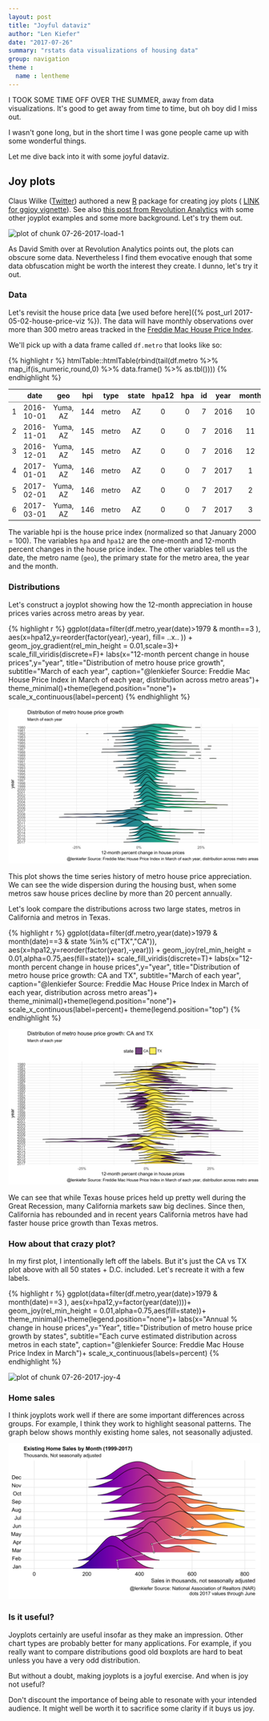 ```yaml
---
layout: post
title: "Joyful dataviz"
author: "Len Kiefer"
date: "2017-07-26"
summary: "rstats data visualizations of housing data"
group: navigation
theme :
  name : lentheme
---
```




I TOOK SOME TIME OFF OVER THE SUMMER, away from data visualizations.  It's good to get away from time to time, but oh boy did I miss out.

I wasn't gone long, but in the short time I was gone people came up with some wonderful things.

Let me dive back into it with some joyful dataviz.

## Joy plots

Claus Wilke ([Twitter](https://twitter.com/ClausWilke)) authored a new [R](https://www.r-project.org/) package for creating joy plots ( [LINK for ggjoy vignette](https://cran.r-project.org/web/packages/ggjoy/vignettes/introduction.html)). See also [this post from Revolution Analytics](http://blog.revolutionanalytics.com/2017/07/joyplots.html) with some other joyplot examples and some more background. Let's try them out.


![plot of chunk 07-26-2017-load-1](/img/Rfig/07-26-2017-load-1-1.svg)

As David Smith over at Revolution Analytics points out, the plots can obscure some data. Nevertheless I find them evocative enough that some data obfuscation might be worth the interest they create. I dunno, let's try it out.

### Data

Let's revisit the house price data [we used before here]({% post_url 2017-05-02-house-price-viz %}). The data will have monthly observations over more than 300 metro areas tracked in the [Freddie Mac House Price Index](http://www.freddiemac.com/finance/house_price_index.html). 

We'll pick up with a data frame called `df.metro` that looks like so:


{% highlight r %}
htmlTable::htmlTable(rbind(tail(df.metro %>% 
                                  map_if(is_numeric,round,0) %>% 
                                  data.frame() %>% as.tbl())))
{% endhighlight %}

<!--html_preserve--><table class='gmisc_table' style='border-collapse: collapse; margin-top: 1em; margin-bottom: 1em;' >
<thead>
<tr>
<th style='border-bottom: 1px solid grey; border-top: 2px solid grey;'> </th>
<th style='border-bottom: 1px solid grey; border-top: 2px solid grey; text-align: center;'>date</th>
<th style='border-bottom: 1px solid grey; border-top: 2px solid grey; text-align: center;'>geo</th>
<th style='border-bottom: 1px solid grey; border-top: 2px solid grey; text-align: center;'>hpi</th>
<th style='border-bottom: 1px solid grey; border-top: 2px solid grey; text-align: center;'>type</th>
<th style='border-bottom: 1px solid grey; border-top: 2px solid grey; text-align: center;'>state</th>
<th style='border-bottom: 1px solid grey; border-top: 2px solid grey; text-align: center;'>hpa12</th>
<th style='border-bottom: 1px solid grey; border-top: 2px solid grey; text-align: center;'>hpa</th>
<th style='border-bottom: 1px solid grey; border-top: 2px solid grey; text-align: center;'>id</th>
<th style='border-bottom: 1px solid grey; border-top: 2px solid grey; text-align: center;'>year</th>
<th style='border-bottom: 1px solid grey; border-top: 2px solid grey; text-align: center;'>month</th>
<th style='border-bottom: 1px solid grey; border-top: 2px solid grey; text-align: center;'>mname</th>
</tr>
</thead>
<tbody>
<tr>
<td style='text-align: left;'>1</td>
<td style='text-align: center;'>2016-10-01</td>
<td style='text-align: center;'>Yuma, AZ</td>
<td style='text-align: center;'>144</td>
<td style='text-align: center;'>metro</td>
<td style='text-align: center;'>AZ</td>
<td style='text-align: center;'>0</td>
<td style='text-align: center;'>0</td>
<td style='text-align: center;'>7</td>
<td style='text-align: center;'>2016</td>
<td style='text-align: center;'>10</td>
<td style='text-align: center;'>Oct</td>
</tr>
<tr>
<td style='text-align: left;'>2</td>
<td style='text-align: center;'>2016-11-01</td>
<td style='text-align: center;'>Yuma, AZ</td>
<td style='text-align: center;'>145</td>
<td style='text-align: center;'>metro</td>
<td style='text-align: center;'>AZ</td>
<td style='text-align: center;'>0</td>
<td style='text-align: center;'>0</td>
<td style='text-align: center;'>7</td>
<td style='text-align: center;'>2016</td>
<td style='text-align: center;'>11</td>
<td style='text-align: center;'>Nov</td>
</tr>
<tr>
<td style='text-align: left;'>3</td>
<td style='text-align: center;'>2016-12-01</td>
<td style='text-align: center;'>Yuma, AZ</td>
<td style='text-align: center;'>145</td>
<td style='text-align: center;'>metro</td>
<td style='text-align: center;'>AZ</td>
<td style='text-align: center;'>0</td>
<td style='text-align: center;'>0</td>
<td style='text-align: center;'>7</td>
<td style='text-align: center;'>2016</td>
<td style='text-align: center;'>12</td>
<td style='text-align: center;'>Dec</td>
</tr>
<tr>
<td style='text-align: left;'>4</td>
<td style='text-align: center;'>2017-01-01</td>
<td style='text-align: center;'>Yuma, AZ</td>
<td style='text-align: center;'>146</td>
<td style='text-align: center;'>metro</td>
<td style='text-align: center;'>AZ</td>
<td style='text-align: center;'>0</td>
<td style='text-align: center;'>0</td>
<td style='text-align: center;'>7</td>
<td style='text-align: center;'>2017</td>
<td style='text-align: center;'>1</td>
<td style='text-align: center;'>Jan</td>
</tr>
<tr>
<td style='text-align: left;'>5</td>
<td style='text-align: center;'>2017-02-01</td>
<td style='text-align: center;'>Yuma, AZ</td>
<td style='text-align: center;'>146</td>
<td style='text-align: center;'>metro</td>
<td style='text-align: center;'>AZ</td>
<td style='text-align: center;'>0</td>
<td style='text-align: center;'>0</td>
<td style='text-align: center;'>7</td>
<td style='text-align: center;'>2017</td>
<td style='text-align: center;'>2</td>
<td style='text-align: center;'>Feb</td>
</tr>
<tr>
<td style='border-bottom: 2px solid grey; text-align: left;'>6</td>
<td style='border-bottom: 2px solid grey; text-align: center;'>2017-03-01</td>
<td style='border-bottom: 2px solid grey; text-align: center;'>Yuma, AZ</td>
<td style='border-bottom: 2px solid grey; text-align: center;'>146</td>
<td style='border-bottom: 2px solid grey; text-align: center;'>metro</td>
<td style='border-bottom: 2px solid grey; text-align: center;'>AZ</td>
<td style='border-bottom: 2px solid grey; text-align: center;'>0</td>
<td style='border-bottom: 2px solid grey; text-align: center;'>0</td>
<td style='border-bottom: 2px solid grey; text-align: center;'>7</td>
<td style='border-bottom: 2px solid grey; text-align: center;'>2017</td>
<td style='border-bottom: 2px solid grey; text-align: center;'>3</td>
<td style='border-bottom: 2px solid grey; text-align: center;'>Mar</td>
</tr>
</tbody>
</table><!--/html_preserve-->

The variable hpi is the house price index (normalized so that January 2000 = 100). The variables `hpa` and `hpa12` are the one-month and 12-month percent changes in the house price index.  The other variables tell us the date, the metro name (`geo`), the primary state for the metro area, the year and the month.

### Distributions

Let's construct a joyplot showing how the 12-month appreciation in house prices varies across metro areas by year.  


{% highlight r %}
ggplot(data=filter(df.metro,year(date)>1979 & month==3 ),
       aes(x=hpa12,y=reorder(factor(year),-year), fill= ..x.. )) +
  geom_joy_gradient(rel_min_height = 0.01,scale=3)+
  scale_fill_viridis(discrete=F)+
  labs(x="12-month percent change in house prices",y="year",
       title="Distribution of metro house price growth",
       subtitle="March of each year",
       caption="@lenkiefer Source: Freddie Mac House Price Index in March of each year, distribution across metro areas")+
  theme_minimal()+theme(legend.position="none")+
  scale_x_continuous(label=percent)
{% endhighlight %}

![plot of chunk 07-26-2017-joy-2](/img/Rfig/07-26-2017-joy-2-1.svg)

This plot shows the time series history of metro house price appreciation.  We can see the wide dispersion during the housing bust, when some metros saw house prices decline by more than 20 percent annually.  

Let's look compare the distributions across two large states, metros in California and metros in Texas.


{% highlight r %}
ggplot(data=filter(df.metro,year(date)>1979 & month(date)==3 & 
                     state %in% c("TX","CA")),
       aes(x=hpa12,y=reorder(factor(year),-year))) +
  geom_joy(rel_min_height = 0.01,alpha=0.75,aes(fill=state))+
  scale_fill_viridis(discrete=T)+
  labs(x="12-month percent change in house prices",y="year",
       title="Distribution of metro house price growth: CA and TX",
       subtitle="March of each year",
       caption="@lenkiefer Source: Freddie Mac House Price Index in March of each year, distribution across metro areas")+
  theme_minimal()+theme(legend.position="none")+
  scale_x_continuous(label=percent)+  theme(legend.position="top")
{% endhighlight %}

![plot of chunk 07-26-2017-joy-3](/img/Rfig/07-26-2017-joy-3-1.svg)

We can see that while Texas house prices held up pretty well during the Great Recession, many California markets saw big declines.  Since then, California has rebounded and in recent years California metros have had faster house price growth than Texas metros.

### How about that crazy plot?

In my first plot, I intentionally left off the labels. But it's just the CA vs TX plot above with all 50 states + D.C. included.  Let's recreate it with a few labels.


{% highlight r %}
ggplot(data=filter(df.metro,year(date)>1979 & month(date)==3 ),
       aes(x=hpa12,y=factor(year(date))))+
  geom_joy(rel_min_height = 0.01,alpha=0.75,aes(fill=state))+
  theme_minimal()+theme(legend.position="none")+
  labs(x="Annual % change in house prices",y="Year",
       title="Distribution of metro house price growth by states",
       subtitle="Each curve estimated distribution across metros in each state",
       caption="@lenkiefer Source: Freddie Mac House Price Index in March")+
  scale_x_continuous(labels=percent)
{% endhighlight %}

![plot of chunk 07-26-2017-joy-4](/img/Rfig/07-26-2017-joy-4-1.svg)



### Home sales

I think joyplots work well if there are some important differences across groups.  For example, I think they work to highlight seasonal patterns. The graph below shows monthly existing home sales, not seasonally adjusted.

![plot of chunk 07-26-2017-ehs-joy](/img/Rfig/07-26-2017-ehs-joy-1.svg)

### Is it useful?

Joyplots certainly are useful insofar as they make an impression. Other chart types are probably better for many applications. For example, if you really want to compare distributions good old boxplots are hard to beat unless you have a very odd distribution.  

But without a doubt, making joyplots is a joyful exercise. And when is joy not useful?  

Don't discount the importance of being able to resonate with your intended audience. It might well be worth it to sacrifice some clarity if it buys us joy.

